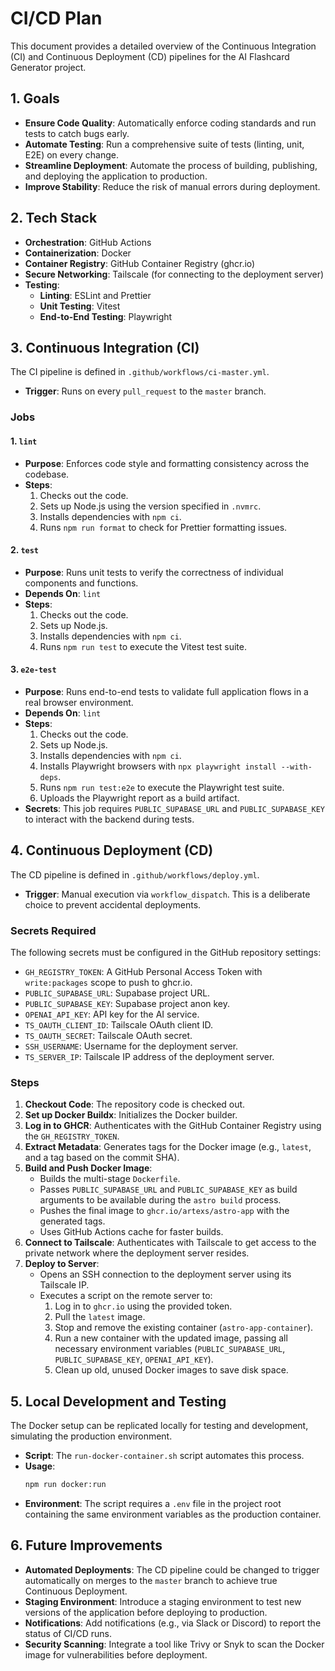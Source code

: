 # CI/CD Plan

This document provides a detailed overview of the Continuous Integration (CI) and Continuous Deployment (CD) pipelines for the AI Flashcard Generator project.

## 1. Goals

- **Ensure Code Quality**: Automatically enforce coding standards and run tests to catch bugs early.
- **Automate Testing**: Run a comprehensive suite of tests (linting, unit, E2E) on every change.
- **Streamline Deployment**: Automate the process of building, publishing, and deploying the application to production.
- **Improve Stability**: Reduce the risk of manual errors during deployment.

## 2. Tech Stack

- **Orchestration**: GitHub Actions
- **Containerization**: Docker
- **Container Registry**: GitHub Container Registry (ghcr.io)
- **Secure Networking**: Tailscale (for connecting to the deployment server)
- **Testing**:
  - **Linting**: ESLint and Prettier
  - **Unit Testing**: Vitest
  - **End-to-End Testing**: Playwright

## 3. Continuous Integration (CI)

The CI pipeline is defined in `.github/workflows/ci-master.yml`.

- **Trigger**: Runs on every `pull_request` to the `master` branch.

### Jobs

#### 1. `lint`

- **Purpose**: Enforces code style and formatting consistency across the codebase.
- **Steps**:
  1. Checks out the code.
  2. Sets up Node.js using the version specified in `.nvmrc`.
  3. Installs dependencies with `npm ci`.
  4. Runs `npm run format` to check for Prettier formatting issues.

#### 2. `test`

- **Purpose**: Runs unit tests to verify the correctness of individual components and functions.
- **Depends On**: `lint`
- **Steps**:
  1. Checks out the code.
  2. Sets up Node.js.
  3. Installs dependencies with `npm ci`.
  4. Runs `npm run test` to execute the Vitest test suite.

#### 3. `e2e-test`

- **Purpose**: Runs end-to-end tests to validate full application flows in a real browser environment.
- **Depends On**: `lint`
- **Steps**:
  1. Checks out the code.
  2. Sets up Node.js.
  3. Installs dependencies with `npm ci`.
  4. Installs Playwright browsers with `npx playwright install --with-deps`.
  5. Runs `npm run test:e2e` to execute the Playwright test suite.
  6. Uploads the Playwright report as a build artifact.
- **Secrets**: This job requires `PUBLIC_SUPABASE_URL` and `PUBLIC_SUPABASE_KEY` to interact with the backend during tests.

## 4. Continuous Deployment (CD)

The CD pipeline is defined in `.github/workflows/deploy.yml`.

- **Trigger**: Manual execution via `workflow_dispatch`. This is a deliberate choice to prevent accidental deployments.

### Secrets Required

The following secrets must be configured in the GitHub repository settings:

- `GH_REGISTRY_TOKEN`: A GitHub Personal Access Token with `write:packages` scope to push to ghcr.io.
- `PUBLIC_SUPABASE_URL`: Supabase project URL.
- `PUBLIC_SUPABASE_KEY`: Supabase project anon key.
- `OPENAI_API_KEY`: API key for the AI service.
- `TS_OAUTH_CLIENT_ID`: Tailscale OAuth client ID.
- `TS_OAUTH_SECRET`: Tailscale OAuth secret.
- `SSH_USERNAME`: Username for the deployment server.
- `TS_SERVER_IP`: Tailscale IP address of the deployment server.

### Steps

1.  **Checkout Code**: The repository code is checked out.
2.  **Set up Docker Buildx**: Initializes the Docker builder.
3.  **Log in to GHCR**: Authenticates with the GitHub Container Registry using the `GH_REGISTRY_TOKEN`.
4.  **Extract Metadata**: Generates tags for the Docker image (e.g., `latest`, and a tag based on the commit SHA).
5.  **Build and Push Docker Image**:
    - Builds the multi-stage `Dockerfile`.
    - Passes `PUBLIC_SUPABASE_URL` and `PUBLIC_SUPABASE_KEY` as build arguments to be available during the `astro build` process.
    - Pushes the final image to `ghcr.io/artexs/astro-app` with the generated tags.
    - Uses GitHub Actions cache for faster builds.
6.  **Connect to Tailscale**: Authenticates with Tailscale to get access to the private network where the deployment server resides.
7.  **Deploy to Server**:
    - Opens an SSH connection to the deployment server using its Tailscale IP.
    - Executes a script on the remote server to:
      1.  Log in to `ghcr.io` using the provided token.
      2.  Pull the `latest` image.
      3.  Stop and remove the existing container (`astro-app-container`).
      4.  Run a new container with the updated image, passing all necessary environment variables (`PUBLIC_SUPABASE_URL`, `PUBLIC_SUPABASE_KEY`, `OPENAI_API_KEY`).
      5.  Clean up old, unused Docker images to save disk space.

## 5. Local Development and Testing

The Docker setup can be replicated locally for testing and development, simulating the production environment.

- **Script**: The `run-docker-container.sh` script automates this process.
- **Usage**:
  ```bash
  npm run docker:run
  ```
- **Environment**: The script requires a `.env` file in the project root containing the same environment variables as the production container.

## 6. Future Improvements

- **Automated Deployments**: The CD pipeline could be changed to trigger automatically on merges to the `master` branch to achieve true Continuous Deployment.
- **Staging Environment**: Introduce a staging environment to test new versions of the application before deploying to production.
- **Notifications**: Add notifications (e.g., via Slack or Discord) to report the status of CI/CD runs.
- **Security Scanning**: Integrate a tool like Trivy or Snyk to scan the Docker image for vulnerabilities before deployment.
